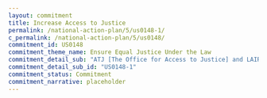 ```yaml
---
layout: commitment
title: Increase Access to Justice
permalink: /national-action-plan/5/us0148-1/
c_permalink: /national-action-plan/5/us0148/
commitment_id: US0148
commitment_theme_name: Ensure Equal Justice Under the Law
commitment_detail_sub: "ATJ [The Office for Access to Justice] and LAIR [the White House Legal Aid Interagency Rountable] commit to continue work across agencies to increase access to justice for individuals."
commitment_detail_sub_id: "US0148-1"
commitment_status: Commitment
commitment_narrative: placeholder
---
```


